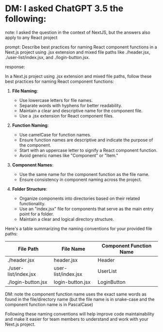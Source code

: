 
# DM: I asked ChatGPT 3.5 the following: 
note: I asked the question in the context of NextJS, but the answers also apply to any React project 

prompt: Describe best practices for naming React component functions in a Next.js project using .jsx extension and mixed file paths like ./header.jsx, ./user-list/index.jsx, and ./login-button.jsx.

response:

In a Next.js project using .jsx extension and mixed file paths, follow these best practices for naming React component functions:

1. **File Naming**:
   - Use lowercase letters for file names.
   - Separate words with hyphens for better readability.
   - Maintain a clear and descriptive name for the component file.
   - Use a .jsx extension for React component files.

2. **Function Naming**:
   - Use camelCase for function names.
   - Ensure function names are descriptive and indicate the purpose of the component.
   - Start with an uppercase letter to signify a React component function.
   - Avoid generic names like "Component" or "Item."

3. **Component Names**:
   - Use the same name for the component function as the file name.
   - Ensure consistency in component naming across the project.

4. **Folder Structure**:
   - Organize components into directories based on their related functionality.
   - Use an "index.jsx" file for components that serve as the main entry point for a folder.
   - Maintain a clear and logical directory structure.

Here's a table summarizing the naming conventions for your provided file paths:

| File Path             | File Name           | Component Function Name |
| --------------------- | ------------------- | ----------------------- |
| ./header.jsx          | header.jsx          | Header                  |
| ./user-list/index.jsx | user-list/index.jsx | UserList                |
| ./login-button.jsx    | login-button.jsx    | LoginButton             |
DM: note the component function name uses the exact same words as found in the file/directory name (but the file name is in snake-case and the component function name is in PascalCase)

Following these naming conventions will help improve code maintainability and make it easier for team members to understand and work with your Next.js project.